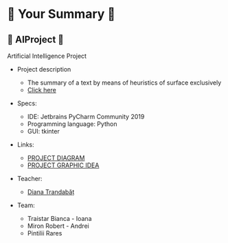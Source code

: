 # 📖 Your Summary 📖
## 🧠 AIProject 🧠
Artificial Intelligence Project

[logo]: https://pbs.twimg.com/profile_images/1407493674/uaic_emblema.png "Logo Title Text 2"

- Project description
  - The summary of a text by means of heuristics of surface exclusively
  - [Click here](https://docs.google.com/document/d/e/2PACX-1vQU1k2Ou1QfkznyX4eq07QNWD6ghPA1DEgcy8qHGWUs6i_hk7Bxh5M5_x6Us_vZtKrJ2mstANLfMFZf/pub)

- Specs:
  - IDE: Jetbrains PyCharm Community 2019
  - Programming language: Python
  - GUI: tkinter

- Links:
  - [PROJECT DIAGRAM](../master/project_diagram.png)
  - [PROJECT GRAPHIC IDEA](../master/project_idea.png)
  
- Teacher:
  - [Diana Trandabăț](https://profs.info.uaic.ro/~dtrandabat/index.php)
  
- Team:
  - Traistar Bianca - Ioana
  - Miron Robert - Andrei
  - Pintilii Rares 
